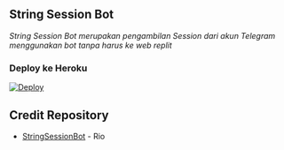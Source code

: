 ## String Session Bot

<i>String Session Bot merupakan pengambilan Session dari akun Telegram menggunakan bot tanpa harus ke web replit</i>


### Deploy ke Heroku

[![Deploy](https://www.herokucdn.com/deploy/button.svg)](https://heroku.com/deploy?template=https://github.com/devgaganin/session/)

## Credit Repository

*   [StringSessionBot](https://github.com/RioProjectX/GenerateString) - Rio 

